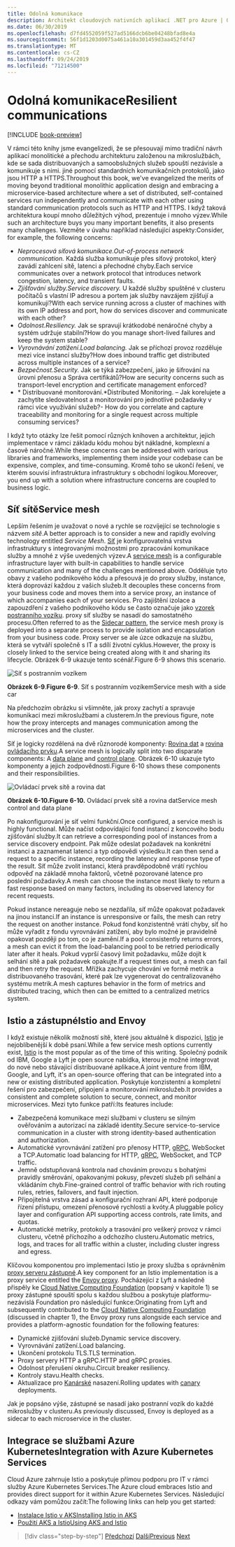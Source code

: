 ```yaml
---
title: Odolná komunikace
description: Architekt cloudových nativních aplikací .NET pro Azure | Odolná komunikace
ms.date: 06/30/2019
ms.openlocfilehash: d7fd4552059f527ad5166dcb6be04248bfad8e4a
ms.sourcegitcommit: 56f1d1203d0075a461a10a301459d3aa452f4f47
ms.translationtype: MT
ms.contentlocale: cs-CZ
ms.lasthandoff: 09/24/2019
ms.locfileid: "71214500"
---
```

# <a name="resilient-communications"></a><span data-ttu-id="bb62e-103">Odolná komunikace</span><span class="sxs-lookup"><span data-stu-id="bb62e-103">Resilient communications</span></span>

[!INCLUDE [book-preview](../../../includes/book-preview.md)]

<span data-ttu-id="bb62e-104">V rámci této knihy jsme evangelizedi, že se přesouvají mimo tradiční návrh aplikací monolitické a přechodu architekturu založenou na mikroslužbách, kde se sada distribuovaných a samoobslužných služeb spouští nezávisle a komunikuje s nimi. jiné pomocí standardních komunikačních protokolů, jako jsou HTTP a HTTPS.</span><span class="sxs-lookup"><span data-stu-id="bb62e-104">Throughout this book, we've evangelized the merits of moving beyond traditional monolithic application design and embracing a microservice-based architecture where a set of distributed, self-contained services run independently and communicate with each other using standard communication protocols such as HTTP and HTTPS.</span></span> <span data-ttu-id="bb62e-105">I když taková architektura koupí mnoho důležitých výhod, prezentuje i mnoho výzev.</span><span class="sxs-lookup"><span data-stu-id="bb62e-105">While such an architecture buys you many important benefits, it also presents many challenges.</span></span> <span data-ttu-id="bb62e-106">Vezměte v úvahu například následující aspekty:</span><span class="sxs-lookup"><span data-stu-id="bb62e-106">Consider, for example, the following concerns:</span></span>

- <span data-ttu-id="bb62e-107">*Neprocesová síťová komunikace.*</span><span class="sxs-lookup"><span data-stu-id="bb62e-107">*Out-of-process network communication.*</span></span> <span data-ttu-id="bb62e-108">Každá služba komunikuje přes síťový protokol, který zavádí zahlcení sítě, latenci a přechodné chyby.</span><span class="sxs-lookup"><span data-stu-id="bb62e-108">Each service communicates over a network protocol that introduces network congestion, latency, and transient faults.</span></span>
- <span data-ttu-id="bb62e-109">*Zjišťování služby.*</span><span class="sxs-lookup"><span data-stu-id="bb62e-109">*Service discovery.*</span></span> <span data-ttu-id="bb62e-110">U každé služby spuštěné v clusteru počítačů s vlastní IP adresou a portem jak služby navzájem zjišťují a komunikují?</span><span class="sxs-lookup"><span data-stu-id="bb62e-110">With each service running across a cluster of machines with its own IP address and port, how do services discover and communicate with each other?</span></span>
- <span data-ttu-id="bb62e-111">*Odolnost.*</span><span class="sxs-lookup"><span data-stu-id="bb62e-111">*Resiliency.*</span></span> <span data-ttu-id="bb62e-112">Jak se spravují krátkodobé nenáročné chyby a systém udržuje stabilní?</span><span class="sxs-lookup"><span data-stu-id="bb62e-112">How do you manage short-lived failures and keep the system stable?</span></span>
- <span data-ttu-id="bb62e-113">*Vyrovnávání zatížení.*</span><span class="sxs-lookup"><span data-stu-id="bb62e-113">*Load balancing.*</span></span> <span data-ttu-id="bb62e-114">Jak se příchozí provoz rozděluje mezi více instancí služby?</span><span class="sxs-lookup"><span data-stu-id="bb62e-114">How does inbound traffic get distributed across multiple instances of a service?</span></span>
- <span data-ttu-id="bb62e-115">*Bezpečnost.*</span><span class="sxs-lookup"><span data-stu-id="bb62e-115">*Security.*</span></span> <span data-ttu-id="bb62e-116">Jak se týká zabezpečení, jako je šifrování na úrovni přenosu a Správa certifikátů?</span><span class="sxs-lookup"><span data-stu-id="bb62e-116">How are security concerns such as transport-level encryption and certificate management enforced?</span></span>
- <span data-ttu-id="bb62e-117">\* Distribuované monitorování.</span><span class="sxs-lookup"><span data-stu-id="bb62e-117">\*Distributed Monitoring.</span></span> <span data-ttu-id="bb62e-118">– Jak korelujete a zachytíte sledovatelnost a monitorování pro jednotlivé požadavky v rámci více využívání služeb?</span><span class="sxs-lookup"><span data-stu-id="bb62e-118">- How do you correlate and capture traceability and monitoring for a single request across multiple consuming services?</span></span>

<span data-ttu-id="bb62e-119">I když tyto otázky lze řešit pomocí různých knihoven a architektur, jejich implementace v rámci základu kódu mohou být nákladné, komplexní a časově náročné.</span><span class="sxs-lookup"><span data-stu-id="bb62e-119">While these concerns can be addressed with various libraries and frameworks, implementing them inside your codebase can be expensive, complex, and time-consuming.</span></span> <span data-ttu-id="bb62e-120">Kromě toho se ukončí řešení, ve kterém souvisí infrastruktura infrastruktury s obchodní logikou.</span><span class="sxs-lookup"><span data-stu-id="bb62e-120">Moreover, you end up with a solution where infrastructure concerns are coupled to business logic.</span></span>

## <a name="service-mesh"></a><span data-ttu-id="bb62e-121">Síť sítě</span><span class="sxs-lookup"><span data-stu-id="bb62e-121">Service mesh</span></span>

<span data-ttu-id="bb62e-122">Lepším řešením je uvažovat o nové a rychle se rozvíjející se technologie s názvem *sítě*.</span><span class="sxs-lookup"><span data-stu-id="bb62e-122">A better approach is to consider a new and rapidly evolving technology entitled *Service Mesh*.</span></span> <span data-ttu-id="bb62e-123">[Síť](https://www.nginx.com/blog/what-is-a-service-mesh/) je konfigurovatelná vrstva infrastruktury s integrovanými možnostmi pro zpracování komunikace služby a mnohé z výše uvedených výzev.</span><span class="sxs-lookup"><span data-stu-id="bb62e-123">A [service mesh](https://www.nginx.com/blog/what-is-a-service-mesh/) is a configurable infrastructure layer with built-in capabilities to handle service communication and many of the challenges mentioned above.</span></span> <span data-ttu-id="bb62e-124">Odděluje tyto obavy z vašeho podnikového kódu a přesouvá je do proxy služby, instance, která doprovází každou z vašich služeb.</span><span class="sxs-lookup"><span data-stu-id="bb62e-124">It decouples these concerns from your business code and moves them into a service proxy, an instance of which accompanies each of your services.</span></span> <span data-ttu-id="bb62e-125">Pro zajištění izolace a zapouzdření z vašeho podnikového kódu se často označuje jako [vzorek postranního vozíku](https://docs.microsoft.com/azure/architecture/patterns/sidecar). proxy síť služby se nasadí do samostatného procesu.</span><span class="sxs-lookup"><span data-stu-id="bb62e-125">Often referred to as the [Sidecar pattern](https://docs.microsoft.com/azure/architecture/patterns/sidecar), the service mesh proxy is deployed into a separate process to provide isolation and encapsulation from your business code.</span></span> <span data-ttu-id="bb62e-126">Proxy server se ale úzce odkazuje na službu, která se vytváří společně s IT a sdílí životní cyklus.</span><span class="sxs-lookup"><span data-stu-id="bb62e-126">However, the proxy is closely linked to the service being created along with it and sharing its lifecycle.</span></span> <span data-ttu-id="bb62e-127">Obrázek 6-9 ukazuje tento scénář.</span><span class="sxs-lookup"><span data-stu-id="bb62e-127">Figure 6-9 shows this scenario.</span></span>

![Síť s postranním vozíkem](./media/service-mesh-with-side-car.png)

<span data-ttu-id="bb62e-129">**Obrázek 6-9**.</span><span class="sxs-lookup"><span data-stu-id="bb62e-129">**Figure 6-9**.</span></span> <span data-ttu-id="bb62e-130">Síť s postranním vozíkem</span><span class="sxs-lookup"><span data-stu-id="bb62e-130">Service mesh with a side car</span></span>

<span data-ttu-id="bb62e-131">Na předchozím obrázku si všimněte, jak proxy zachytí a spravuje komunikaci mezi mikroslužbami a clusterem.</span><span class="sxs-lookup"><span data-stu-id="bb62e-131">In the previous figure, note how the proxy intercepts and manages communication among the microservices and the cluster.</span></span>

<span data-ttu-id="bb62e-132">Síť je logicky rozdělená na dvě různorodé komponenty: [Rovina dat](https://blog.envoyproxy.io/service-mesh-data-plane-vs-control-plane-2774e720f7fc) a [rovina ovládacího prvku](https://blog.envoyproxy.io/service-mesh-data-plane-vs-control-plane-2774e720f7fc).</span><span class="sxs-lookup"><span data-stu-id="bb62e-132">A service mesh is logically split into two disparate components: A [data plane](https://blog.envoyproxy.io/service-mesh-data-plane-vs-control-plane-2774e720f7fc) and [control plane](https://blog.envoyproxy.io/service-mesh-data-plane-vs-control-plane-2774e720f7fc).</span></span> <span data-ttu-id="bb62e-133">Obrázek 6-10 ukazuje tyto komponenty a jejich zodpovědnosti.</span><span class="sxs-lookup"><span data-stu-id="bb62e-133">Figure 6-10 shows these components and their responsibilities.</span></span>

![Ovládací prvek sítě a rovina dat](./media/istio-control-and-data-plane.png)

<span data-ttu-id="bb62e-135">**Obrázek 6-10.**</span><span class="sxs-lookup"><span data-stu-id="bb62e-135">**Figure 6-10.**</span></span> <span data-ttu-id="bb62e-136">Ovládací prvek sítě a rovina dat</span><span class="sxs-lookup"><span data-stu-id="bb62e-136">Service mesh control and data plane</span></span>

<span data-ttu-id="bb62e-137">Po nakonfigurování je síť velmi funkční.</span><span class="sxs-lookup"><span data-stu-id="bb62e-137">Once configured, a service mesh is highly functional.</span></span> <span data-ttu-id="bb62e-138">Může načíst odpovídající fond instancí z koncového bodu zjišťování služby.</span><span class="sxs-lookup"><span data-stu-id="bb62e-138">It can retrieve a corresponding pool of instances from a service discovery endpoint.</span></span> <span data-ttu-id="bb62e-139">Pak může odeslat požadavek na konkrétní instanci a zaznamenat latenci a typ odpovědi výsledku.</span><span class="sxs-lookup"><span data-stu-id="bb62e-139">It can then send a request to a specific instance, recording the latency and response type of the result.</span></span> <span data-ttu-id="bb62e-140">Síť může zvolit instanci, která pravděpodobně vrátí rychlou odpověď na základě mnoha faktorů, včetně pozorované latence pro poslední požadavky.</span><span class="sxs-lookup"><span data-stu-id="bb62e-140">A mesh can choose the instance most likely to return a fast response based on many factors, including its observed latency for recent requests.</span></span>

<span data-ttu-id="bb62e-141">Pokud instance nereaguje nebo se nezdařila, síť může opakovat požadavek na jinou instanci.</span><span class="sxs-lookup"><span data-stu-id="bb62e-141">If an instance is unresponsive or fails, the mesh can retry the request on another instance.</span></span> <span data-ttu-id="bb62e-142">Pokud fond konzistentně vrátí chyby, síť ho může vyřadit z fondu vyrovnávání zatížení, aby bylo možné je pravidelně opakovat později po tom, co je zamění.</span><span class="sxs-lookup"><span data-stu-id="bb62e-142">If a pool consistently returns errors, a mesh can evict it from the load-balancing pool to be retried periodically later after it heals.</span></span> <span data-ttu-id="bb62e-143">Pokud vyprší časový limit požadavku, může dojít k selhání sítě a pak požadavek opakujte.</span><span class="sxs-lookup"><span data-stu-id="bb62e-143">If a request times out, a mesh can fail and then retry the request.</span></span> <span data-ttu-id="bb62e-144">Mřížka zachycuje chování ve formě metrik a distribuovaného trasování, které pak lze vygenerovat do centralizovaného systému metrik.</span><span class="sxs-lookup"><span data-stu-id="bb62e-144">A mesh captures behavior in the form of metrics and distributed tracing, which then can be emitted to a centralized metrics system.</span></span>

## <a name="istio-and-envoy"></a><span data-ttu-id="bb62e-145">Istio a zástupné</span><span class="sxs-lookup"><span data-stu-id="bb62e-145">Istio and Envoy</span></span>

<span data-ttu-id="bb62e-146">I když existuje několik možností sítě, které jsou aktuálně k dispozici, [Istio](https://istio.io/docs/concepts/what-is-istio/) je nejoblíbenější k době psaní.</span><span class="sxs-lookup"><span data-stu-id="bb62e-146">While a few service mesh options currently exist, [Istio](https://istio.io/docs/concepts/what-is-istio/) is the most popular as of the time of this writing.</span></span> <span data-ttu-id="bb62e-147">Společný podnik od IBM, Google a Lyft je open source nabídka, kterou je možné integrovat do nové nebo stávající distribuované aplikace.</span><span class="sxs-lookup"><span data-stu-id="bb62e-147">A joint venture from IBM, Google, and Lyft, it's an open-source offering that can be integrated into a new or existing distributed application.</span></span> <span data-ttu-id="bb62e-148">Poskytuje konzistentní a kompletní řešení pro zabezpečení, připojení a monitorování mikroslužeb.</span><span class="sxs-lookup"><span data-stu-id="bb62e-148">It provides a consistent and complete solution to secure, connect, and monitor microservices.</span></span> <span data-ttu-id="bb62e-149">Mezi tyto funkce patří:</span><span class="sxs-lookup"><span data-stu-id="bb62e-149">Its features include:</span></span>

- <span data-ttu-id="bb62e-150">Zabezpečená komunikace mezi službami v clusteru se silným ověřováním a autorizací na základě identity.</span><span class="sxs-lookup"><span data-stu-id="bb62e-150">Secure service-to-service communication in a cluster with strong identity-based authentication and authorization.</span></span>
- <span data-ttu-id="bb62e-151">Automatické vyrovnávání zatížení pro přenosy HTTP, [gRPC](https://grpc.io/), WebSocket a TCP.</span><span class="sxs-lookup"><span data-stu-id="bb62e-151">Automatic load balancing for HTTP, [gRPC](https://grpc.io/), WebSocket, and TCP traffic.</span></span>
- <span data-ttu-id="bb62e-152">Jemně odstupňovaná kontrola nad chováním provozu s bohatými pravidly směrování, opakovanými pokusy, převzetí služeb při selhání a vkládáním chyb.</span><span class="sxs-lookup"><span data-stu-id="bb62e-152">Fine-grained control of traffic behavior with rich routing rules, retries, failovers, and fault injection.</span></span>
- <span data-ttu-id="bb62e-153">Připojitelná vrstva zásad a konfigurační rozhraní API, které podporuje řízení přístupu, omezení přenosové rychlosti a kvóty.</span><span class="sxs-lookup"><span data-stu-id="bb62e-153">A pluggable policy layer and configuration API supporting access controls, rate limits, and quotas.</span></span>
- <span data-ttu-id="bb62e-154">Automatické metriky, protokoly a trasování pro veškerý provoz v rámci clusteru, včetně příchozího a odchozího clusteru.</span><span class="sxs-lookup"><span data-stu-id="bb62e-154">Automatic metrics, logs, and traces for all traffic within a cluster, including cluster ingress and egress.</span></span>

<span data-ttu-id="bb62e-155">Klíčovou komponentou pro implementaci Istio je proxy služba s oprávněním [proxy serveru zástupné](https://www.envoyproxy.io/docs/envoy/latest/intro/what_is_envoy).</span><span class="sxs-lookup"><span data-stu-id="bb62e-155">A key component for an Istio implementation is a proxy service entitled the [Envoy proxy](https://www.envoyproxy.io/docs/envoy/latest/intro/what_is_envoy).</span></span> <span data-ttu-id="bb62e-156">Pocházející z Lyft a následně přispěly ke [Cloud Native Computing Foundation](https://www.cncf.io/) (popsaný v kapitole 1) se proxy zástupné spouští spolu s každou službou a poskytuje platformu-nezávislá Foundation pro následující funkce:</span><span class="sxs-lookup"><span data-stu-id="bb62e-156">Originating from Lyft and subsequently contributed to the [Cloud Native Computing Foundation](https://www.cncf.io/) (discussed in chapter 1), the Envoy proxy runs alongside each service and provides a platform-agnostic foundation for the following features:</span></span>

- <span data-ttu-id="bb62e-157">Dynamické zjišťování služeb.</span><span class="sxs-lookup"><span data-stu-id="bb62e-157">Dynamic service discovery.</span></span>
- <span data-ttu-id="bb62e-158">Vyrovnávání zatížení.</span><span class="sxs-lookup"><span data-stu-id="bb62e-158">Load balancing.</span></span>
- <span data-ttu-id="bb62e-159">Ukončení protokolu TLS.</span><span class="sxs-lookup"><span data-stu-id="bb62e-159">TLS termination.</span></span>
- <span data-ttu-id="bb62e-160">Proxy servery HTTP a gRPC.</span><span class="sxs-lookup"><span data-stu-id="bb62e-160">HTTP and gRPC proxies.</span></span>
- <span data-ttu-id="bb62e-161">Odolnost přerušení okruhu.</span><span class="sxs-lookup"><span data-stu-id="bb62e-161">Circuit breaker resiliency.</span></span>
- <span data-ttu-id="bb62e-162">Kontroly stavu.</span><span class="sxs-lookup"><span data-stu-id="bb62e-162">Health checks.</span></span>
- <span data-ttu-id="bb62e-163">Aktualizace pro [Kanárské](https://martinfowler.com/bliki/CanaryRelease.html) nasazení.</span><span class="sxs-lookup"><span data-stu-id="bb62e-163">Rolling updates with [canary](https://martinfowler.com/bliki/CanaryRelease.html) deployments.</span></span>

<span data-ttu-id="bb62e-164">Jak je popsáno výše, zástupné se nasadí jako postranní vozík do každé mikroslužby v clusteru.</span><span class="sxs-lookup"><span data-stu-id="bb62e-164">As previously discussed, Envoy is deployed as a sidecar to each microservice in the cluster.</span></span>

## <a name="integration-with-azure-kubernetes-services"></a><span data-ttu-id="bb62e-165">Integrace se službami Azure Kubernetes</span><span class="sxs-lookup"><span data-stu-id="bb62e-165">Integration with Azure Kubernetes Services</span></span>

<span data-ttu-id="bb62e-166">Cloud Azure zahrnuje Istio a poskytuje přímou podporu pro IT v rámci služby Azure Kubernetes Services.</span><span class="sxs-lookup"><span data-stu-id="bb62e-166">The Azure cloud embraces Istio and provides direct support for it within Azure Kubernetes Services.</span></span> <span data-ttu-id="bb62e-167">Následující odkazy vám pomůžou začít:</span><span class="sxs-lookup"><span data-stu-id="bb62e-167">The following links can help you get started:</span></span>

- [<span data-ttu-id="bb62e-168">Instalace Istio v AKS</span><span class="sxs-lookup"><span data-stu-id="bb62e-168">Installing Istio in AKS</span></span>](https://docs.microsoft.com/azure/aks/istio-install)
- [<span data-ttu-id="bb62e-169">Použití AKS a Istio</span><span class="sxs-lookup"><span data-stu-id="bb62e-169">Using AKS and Istio</span></span>](https://docs.microsoft.com/azure/aks/istio-scenario-routing)

>[!div class="step-by-step"]
><span data-ttu-id="bb62e-170">[Předchozí](infrastructure-resiliency-azure.md)
>[Další](monitoring-health.md)</span><span class="sxs-lookup"><span data-stu-id="bb62e-170">[Previous](infrastructure-resiliency-azure.md)
[Next](monitoring-health.md)</span></span>
